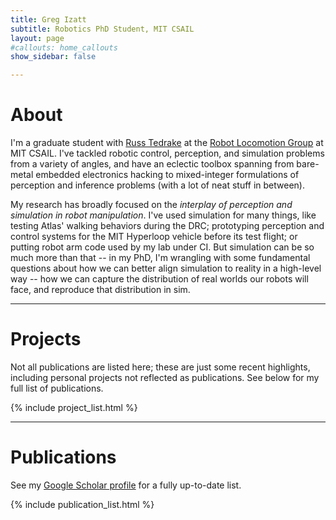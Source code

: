 ```yaml
---
title: Greg Izatt
subtitle: Robotics PhD Student, MIT CSAIL
layout: page
#callouts: home_callouts
show_sidebar: false

---
```


# About

I'm a graduate student with [Russ Tedrake](http://groups.csail.mit.edu/locomotion/russt.html) at the [Robot Locomotion Group](http://groups.csail.mit.edu/locomotion/) at MIT CSAIL. I've tackled robotic control, perception, and simulation problems from a variety of angles, and have an eclectic toolbox spanning from bare-metal embedded electronics hacking to mixed-integer formulations of perception and inference problems (with a lot of neat stuff in between).

My research has broadly focused on the *interplay of perception and simulation in robot manipulation*. I've used simulation for many things, like testing Atlas' walking behaviors during the DRC; prototyping perception and control systems for the MIT Hyperloop vehicle before its test flight; or putting robot arm code used by my lab under CI. But simulation can be so much more than that -- in my PhD, I'm wrangling with some fundamental questions about how we can better align simulation to reality in a high-level way -- how we can capture the distribution of real worlds our robots will face, and reproduce that distribution in sim.

---

# Projects

Not all publications are listed here; these are just some recent highlights, including personal projects not reflected as publications. See below for my full list of publications.

{% include project_list.html %}

---

# Publications

See my [Google Scholar profile](https://scholar.google.com/citations?user=BFfjA-8AAAAJ&hl=en) for a fully up-to-date list.

{% include publication_list.html %}
